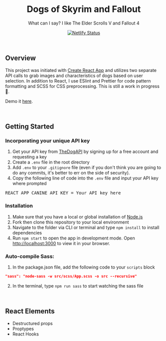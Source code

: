 <h1 align="center">Dogs of Skyrim and Fallout</h1>
<p align="center">What can I say? I like The Elder Scrolls V and Fallout 4</p>

<div align="center">
  
[![Netlify Status](https://api.netlify.com/api/v1/badges/6f35eb57-55c5-4dde-a43c-3b8cb3007ec0/deploy-status)](https://app.netlify.com/sites/greatdogs/deploys)

</div>
<br/>

## Overview

This project was initiated with [Create React App](https://github.com/facebook/create-react-app) and utilizes two separate API calls to grab images and characteristics of dogs based on user selection. In addition to React, I use ESlint and Prettier for code pattern formatting and SCSS for CSS preprocessing. This is still a work in progress 🚧.

Demo it [here](https://falloutskyrimdogs.netlify.app).

<br/>

## Getting Started

### Incorporating your unique API key

1.  Get your API key from [TheDogAPI](https://thedogapi.com/) by signing up for a free account and requesting a key
2.  Create a `.env` file in the root directory
3.  Add `.env` to your `.gitignore` file (even if you don't think you are going to do any commits, it's better to err on the side of security).
4.  Copy the following line of code into the `.env` file and input your API key where prompted

<pre>
REACT_APP_CANINE_API_KEY = Your API key here
</pre>

### Installation

1. Make sure that you have a local or global installation of [Node.js](https://nodejs.org/en/)
2. Fork then clone this repository to your local environment
3. Navigate to the folder via CLI or terminal and type `npm install` to install dependencies
4. Run `npm start` to open the app in development mode. Open [http://localhost:3000](http://localhost:3000) to view it in your browser.

### Auto-compile Sass:

1. In the package.json file, add the following code to your `scripts` block

```json
"sass": "node-sass -w src/scss/App.scss -o src --recursive"
```

2. In the terminal, type `npm run sass` to start watching the sass file

<br/>

## React Elements

- Destructured props
- Proptypes
- React Hooks

<br/>
